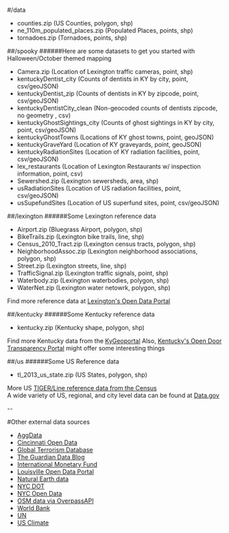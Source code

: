 #/data

* counties.zip (US Counties, polygon, shp)
* ne_110m_populated_places.zip (Populated Places, points, shp)
* tornadoes.zip (Tornadoes, points, shp)

 ##/spooky
 ######Here are some datasets to get you started with Halloween/October themed mapping
 
 * Camera.zip (Location of Lexington traffic cameras, point, shp)
 * kentuckyDentist_city (Counts of dentists in KY by city, point, csv/geoJSON)
 * kentuckyDentist_zip (Counts of dentists in KY by zipcode, point, csv/geoJSON)
 * kentuckyDentistCity_clean (Non-geocoded  counts of dentists zipcode, no geometry , csv)
 * kentuckyGhostSightings_city (Counts of ghost sightings in KY by city, point, csv/geoJSON)
 * kentuckyGhostTowns (Locations of KY ghost towns, point, geoJSON)
 * kentuckyGraveYard (Location of KY graveyards, point, geoJSON)
 * kentuckyRadiationSites (Location of KY radiation facilities, point, csv/geoJSON)
 * lex_restaurants (Location of Lexington Restaurants w/ inspection information, point, csv)
 * Sewershed.zip (Lexington sewersheds, area, shp)
 * usRadiationSites (Location of US radiation facilities, point, csv/geoJSON)
 * usSupefundSites (Location of US superfund sites, point, csv/geoJSON)
  
 ##/lexington
 ######Some Lexington reference data
 
 * Airport.zip (Bluegrass Airport, polygon, shp)
 * BikeTrails.zip (Lexington bike trails, line, shp)
 * Census_2010_Tract.zip (Lexington census tracts, polygon, shp)
 * NeighborhoodAssoc.zip (Lexington neighborhood associations, polygon, shp)
 * Street.zip (Lexington streets, line, shp)
 * TrafficSignal.zip (Lexington traffic signals, point, shp)
 * Waterbody.zip (Lexington waterbodies, polygon, shp)
 * WaterNet.zip (Lexington water netowrk, polygon, shp)
 
 Find more reference data at [Lexington's Open Data Portal](http://data.lexingtonky.gov/) 
 
 ##/kentucky
 ######Some Kentucky reference data
 * kentucky.zip (Kentucky shape, polygon, shp)
 
 Find more Kentucky data from the [KyGeoportal](http://kygisserver.ky.gov/geoportal/catalog/main/home.page)
 Also, [Kentucky's Open Door Transparency Portal](http://opendoor.ky.gov/Pages/default.aspx) might offer some interesting things
 
 ##/us
 ######Some US Reference data
 
 * tl_2013_us_state.zip (US States, polygon, shp)
 
 More US [TIGER/Line reference data from the Census](https://www.census.gov/geo/maps-data/data/tiger-line.html)  
 A wide variety of US, regional, and city level data can be found at [Data.gov](https://www.data.gov/)

--

#Other external data sources

* [AggData](http://aggdata.com/free-data)
* [Cincinnati Open Data](http://www.opendatacincy.org/)
* [Global Terrorism Database](http://www.start.umd.edu/gtd/)
* [The Guardian Data Blog](http://www.theguardian.com/news/datablog)
* [International Monetary Fund](http://elibrary-data.imf.org/DataExplorer.aspx)
* [Louisville Open Data Portal](http://portal.louisvilleky.gov/service/data)
* [Natural Earth data](http://www.naturalearthdata.com/)
* [NYC DOT](http://www.nyc.gov/html/dot/html/about/datafeeds.shtml)
* [NYC Open Data](https://nycopendata.socrata.com/)
* [OSM data via OverpassAPI](http://overpass-turbo.eu/)
* [World Bank](http://data.worldbank.org/)
* [UN](http://data.un.org/)
* [US Climate](http://www.data.gov/climate/)
